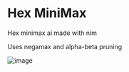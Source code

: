 # Hex MiniMax

Hex minimax ai made with nim

Uses negamax and alpha-beta pruning

![image](https://user-images.githubusercontent.com/5478546/236309703-91ac322f-27e9-441a-950d-f56a285678ad.png)
